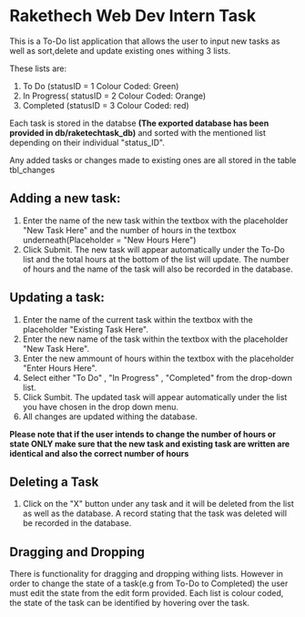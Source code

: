 # Rakethech Web Dev Intern Task

This is a To-Do list application that allows the user to input new tasks as well as sort,delete and update existing ones withing 3 lists.

These lists are:

1) To Do (statusID = 1 Colour Coded: Green)
2) In Progress( statusID = 2 Colour Coded: Orange)
3) Completed (statusID = 3 Colour Coded: red)

Each task is stored in the databse **(The exported database has been provided in db/raketechtask_db)** and sorted with the mentioned list depending on their individual "status_ID".

Any added tasks or changes made to existing ones are all stored in the table tbl_changes

## Adding a new task:

1. Enter the name of the new task within the textbox with the placeholder "New Task Here" and the number of hours in the textbox underneath(Placeholder = "New Hours Here")
2. Click Submit. The new task will appear automatically under the To-Do list and the total hours at the bottom of the list will update. The number of hours and the name of the task will also be recorded in the database.

## Updating a task:

1. Enter the name of the current task within the textbox with the placeholder "Existing Task Here".
2. Enter the new name of the task within the textbox with the placeholder "New Task Here".
3. Enter the new ammount of hours within the textbox with the placeholder "Enter Hours Here".
4. Select either "To Do" , "In Progress" , "Completed" from the drop-down list.
5. Click Sumbit. The updated task will appear automatically under the list you have chosen in the drop down menu.
6. All changes are updated withing the database.

**Please note that if the user intends to change the number of hours or state ONLY make sure that the new task and existing task are written are identical and also the correct number of hours**

## Deleting a Task

1) Click on the "X" button under any task and it will be deleted from the list as well as the database. A record stating that the task was deleted will be recorded in the database.

## Dragging and Dropping

There is functionality for dragging and dropping withing lists. However in order to change the state of a task(e.g from To-Do to Completed) the user must edit the state from the edit form provided. Each list is colour coded, the state of the task can be identified by hovering over the task.
